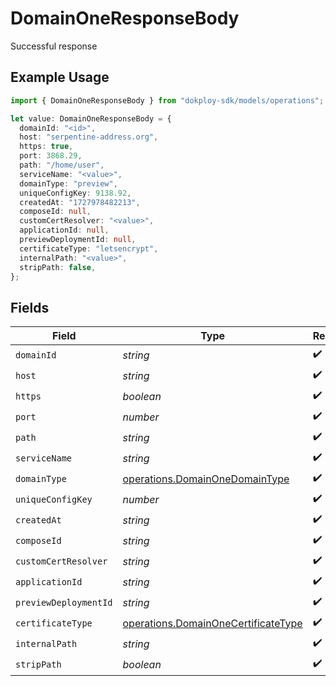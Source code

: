 # DomainOneResponseBody

Successful response

## Example Usage

```typescript
import { DomainOneResponseBody } from "dokploy-sdk/models/operations";

let value: DomainOneResponseBody = {
  domainId: "<id>",
  host: "serpentine-address.org",
  https: true,
  port: 3868.29,
  path: "/home/user",
  serviceName: "<value>",
  domainType: "preview",
  uniqueConfigKey: 9138.92,
  createdAt: "1727978482213",
  composeId: null,
  customCertResolver: "<value>",
  applicationId: null,
  previewDeploymentId: null,
  certificateType: "letsencrypt",
  internalPath: "<value>",
  stripPath: false,
};
```

## Fields

| Field                                                                                      | Type                                                                                       | Required                                                                                   | Description                                                                                |
| ------------------------------------------------------------------------------------------ | ------------------------------------------------------------------------------------------ | ------------------------------------------------------------------------------------------ | ------------------------------------------------------------------------------------------ |
| `domainId`                                                                                 | *string*                                                                                   | :heavy_check_mark:                                                                         | N/A                                                                                        |
| `host`                                                                                     | *string*                                                                                   | :heavy_check_mark:                                                                         | N/A                                                                                        |
| `https`                                                                                    | *boolean*                                                                                  | :heavy_check_mark:                                                                         | N/A                                                                                        |
| `port`                                                                                     | *number*                                                                                   | :heavy_check_mark:                                                                         | N/A                                                                                        |
| `path`                                                                                     | *string*                                                                                   | :heavy_check_mark:                                                                         | N/A                                                                                        |
| `serviceName`                                                                              | *string*                                                                                   | :heavy_check_mark:                                                                         | N/A                                                                                        |
| `domainType`                                                                               | [operations.DomainOneDomainType](../../models/operations/domainonedomaintype.md)           | :heavy_check_mark:                                                                         | N/A                                                                                        |
| `uniqueConfigKey`                                                                          | *number*                                                                                   | :heavy_check_mark:                                                                         | N/A                                                                                        |
| `createdAt`                                                                                | *string*                                                                                   | :heavy_check_mark:                                                                         | N/A                                                                                        |
| `composeId`                                                                                | *string*                                                                                   | :heavy_check_mark:                                                                         | N/A                                                                                        |
| `customCertResolver`                                                                       | *string*                                                                                   | :heavy_check_mark:                                                                         | N/A                                                                                        |
| `applicationId`                                                                            | *string*                                                                                   | :heavy_check_mark:                                                                         | N/A                                                                                        |
| `previewDeploymentId`                                                                      | *string*                                                                                   | :heavy_check_mark:                                                                         | N/A                                                                                        |
| `certificateType`                                                                          | [operations.DomainOneCertificateType](../../models/operations/domainonecertificatetype.md) | :heavy_check_mark:                                                                         | N/A                                                                                        |
| `internalPath`                                                                             | *string*                                                                                   | :heavy_check_mark:                                                                         | N/A                                                                                        |
| `stripPath`                                                                                | *boolean*                                                                                  | :heavy_check_mark:                                                                         | N/A                                                                                        |